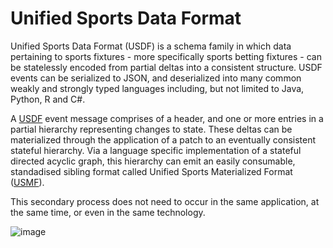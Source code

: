 # Unified Sports Data Format
Unified Sports Data Format (USDF) is a schema family in which data pertaining to sports fixtures - more specifically sports betting fixtures - can be statelessly encoded from partial deltas into a consistent structure. USDF events can be serialized to JSON, and deserialized into many common weakly and strongly typed languages including, but not limited to Java, Python, R and C#.

A [USDF](UsdfTypes.md) event message comprises of a header, and one or more entries in a partial hierarchy representing changes to state. These deltas can be materialized through the application of a patch to an eventually consistent stateful hierarchy. Via a language specific implementation of a stateful directed acyclic graph, this hierarchy can emit an easily consumable, standadised sibling format called Unified Sports Materialized Format ([USMF](UsmfTypes.md)).

This secondary process does not need to occur in the same application, at the same time, or even in the same technology.

![image](https://user-images.githubusercontent.com/1805709/187051015-b1787fae-7b9e-4510-bf8a-b6bb4b730ff6.png)
